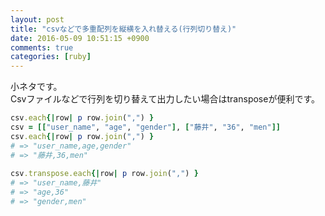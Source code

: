 ```yaml
---
layout: post
title: "csvなどで多重配列を縦横を入れ替える(行列切り替え)"
date: 2016-05-09 10:51:15 +0900
comments: true
categories: [ruby]
---
```

  
小ネタです。  
Csvファイルなどで行列を切り替えて出力したい場合はtransposeが便利です。  
  
<!-- more -->  
  
```ruby  
csv.each{|row| p row.join(",") }  
csv = [["user_name", "age", "gender"], ["藤井", "36", "men"]]  
csv.each{|row| p row.join(",") }  
# => "user_name,age,gender"  
# => "藤井,36,men"  
  
csv.transpose.each{|row| p row.join(",") }  
# => "user_name,藤井"  
# => "age,36"  
# => "gender,men"  
```  
